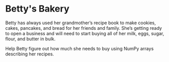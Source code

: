 # Betty's Bakery

Betty has always used her grandmother’s recipe book to make cookies, cakes, pancakes, and bread for her friends and family. She’s getting ready to open a business and will need to start buying all of her milk, eggs, sugar, flour, and butter in bulk.

Help Betty figure out how much she needs to buy using NumPy arrays describing
her recipes.
